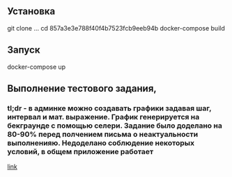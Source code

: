 ## Установка

 git clone ...
 cd 857a3e3e788f40f4b7523fcb9eeb94b
 docker-compose build

## Запуск

 docker-compose up

## Выполнение тестового задания, 
### tl;dr - в админке можно создавать графики задавая шаг, интервал и мат. выражение. График генерируется на бекграунде с помощью селери. Задание было доделано на 80-90% перед полчением письма о неактуальности выполненияю. Недоделано соблюдение некоторых условий, в общем приложение работает
[link](https://docs.google.com/document/d/1HdxLKKUfOZwLS0sAF8NVfryoGZhzld5XPiGtfOaxa_4/edit#)
